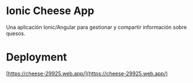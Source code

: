 # Ionic Cheese App

Una aplicación Ionic/Angular para gestionar y compartir información sobre quesos.

# Deployment
[https://cheese-29925.web.app/](https://cheese-29925.web.app/)